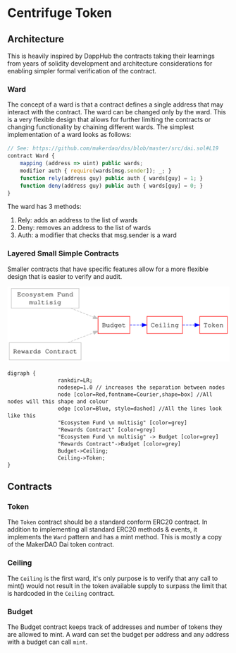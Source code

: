# Centrifuge Token
## Architecture
This is heavily inspired by DappHub the contracts taking their learnings from years of solidity development and architecture considerations for enabling simpler formal verification of the contract.

### Ward
The concept of a ward is that a contract defines a single address that may interact with the contract. The ward can be changed only by the ward. This is a very flexible design that allows for further limiting the contracts or changing functionality by chaining different wards. The simplest implementation of a ward looks as follows: 

```javascript
// See: https://github.com/makerdao/dss/blob/master/src/dai.sol#L19
contract Ward {
    mapping (address => uint) public wards;
    modifier auth { require(wards[msg.sender]); _; }
    function rely(address guy) public auth { wards[guy] = 1; }
    function deny(address guy) public auth { wards[guy] = 0; } 
}
```

The ward has 3 methods:
1) Rely: adds an address to the list of wards
2) Deny: removes an address to the list of wards
3) Auth: a modifier that checks that msg.sender is a ward

### Layered Small Simple Contracts 
Smaller contracts that have specific features allow for a more flexible design that is easier to verify and audit.

![architecture diagram, see graphviz below](./architecture.svg)
```graphviz
digraph {
                rankdir=LR;
                nodesep=1.0 // increases the separation between nodes
                node [color=Red,fontname=Courier,shape=box] //All nodes will this shape and colour
                edge [color=Blue, style=dashed] //All the lines look like this
                "Ecosystem Fund \n multisig" [color=grey]
                "Rewards Contract" [color=grey]
                "Ecosystem Fund \n multisig" -> Budget [color=grey]
                "Rewards Contract"->Budget [color=grey]
                Budget->Ceiling;
                Ceiling->Token;                
}
```


## Contracts
### Token
The `Token` contract should be a standard conform ERC20 contract. In addition to implementing all standard ERC20 methods & events, it implements the `Ward` pattern and has a mint method. This is mostly a copy of the MakerDAO Dai token contract.

### Ceiling 
The `Ceiling` is the first ward, it's only purpose is to verify that any call to mint() would not result in the token available supply to surpass the limit that is hardcoded in the `Ceiling` contract.

### Budget
The Budget contract keeps track of addresses and number of tokens they are allowed to mint. A ward can set the budget per address and any address with a budget can call `mint`.

